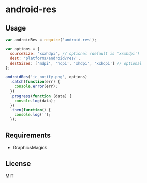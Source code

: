 # android-res

## Usage

```js
var androidRes = require('android-res');

var options = {
  sourceSize: 'xxxhdpi', // optional (default is 'xxxhdpi')
  dest: 'platforms/android/res/',
  destSizes: ['mdpi', 'hdpi', 'xhdpi', 'xxhdpi'] // optional
};

androidRes('ic_notify.png', options)
  .catch(function(err) {
    console.error(err);
  })
  .progress(function (data) {
    console.log(data);
  })
  .then(function() {
    console.log('');
  });
```

## Requirements

- GraphicsMagick

## License

MIT